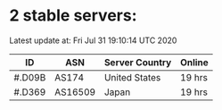 # 2 stable servers:

Latest update at: Fri Jul 31 19:10:14 UTC 2020

| ID | ASN | Server Country | Online |
| -- | --- | -------------- | ------ |
| #.D09B | AS174 | United States | 19 hrs |
| #.D369 | AS16509 | Japan | 19 hrs |

